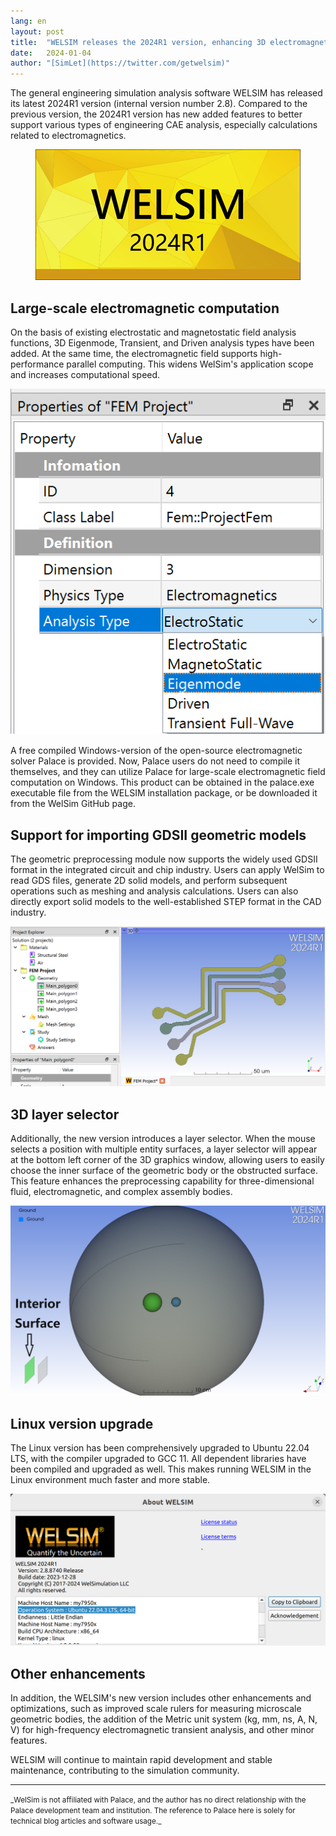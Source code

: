 ```yaml
---
lang: en
layout: post
title:  "WELSIM releases the 2024R1 version, enhancing 3D electromagnetic analysis"
date:   2024-01-04
author: "[SimLet](https://twitter.com/getwelsim)"
---
```


The general engineering simulation analysis software WELSIM has released its latest 2024R1 version (internal version number 2.8). Compared to the previous version, the 2024R1 version has new added features to better support various types of engineering CAE analysis, especially calculations related to electromagnetics.
<p align="center">
  <img src="\assets\blog\20240104\welsim_splash.png" alt="welsim_splash" />
</p>


## Large-scale electromagnetic computation
On the basis of existing electrostatic and magnetostatic field analysis functions, 3D Eigenmode, Transient, and Driven analysis types have been added. At the same time, the electromagnetic field supports high-performance parallel computing. This widens WelSim's application scope and increases computational speed.

<p align="center">
  <img src="\assets\blog\20240104\welsim_em_analysis_type.png" alt="welsim_em_analysis_type" />
</p>

A free compiled Windows-version of the open-source electromagnetic solver Palace is provided. Now, Palace users do not need to compile it themselves, and they can utilize Palace for large-scale electromagnetic field computation on Windows. This product can be obtained in the palace.exe executable file from the WELSIM installation package, or be downloaded it from the WelSim GitHub page.


## Support for importing GDSII geometric models
The geometric preprocessing module now supports the widely used GDSII format in the integrated circuit and chip industry. Users can apply WelSim to read GDS files, generate 2D solid models, and perform subsequent operations such as meshing and analysis calculations. Users can also directly export solid models to the well-established STEP format in the CAD industry.
<p align="center">
  <img src="\assets\blog\20240104\welsim_imported_gds_shapes.png" alt="welsim_imported_gds_shapes" />
</p>

## 3D layer selector
Additionally, the new version introduces a layer selector. When the mouse selects a position with multiple entity surfaces, a layer selector will appear at the bottom left corner of the 3D graphics window, allowing users to easily choose the inner surface of the geometric body or the obstructed surface. This feature enhances the preprocessing capability for three-dimensional fluid, electromagnetic, and complex assembly bodies.
<p align="center">
  <img src="\assets\blog\20240104\welsim_selection_layer_interior.png" alt="welsim_selection_layer_interior" />
</p>

## Linux version upgrade
The Linux version has been comprehensively upgraded to Ubuntu 22.04 LTS, with the compiler upgraded to GCC 11. All dependent libraries have been compiled and upgraded as well. This makes running WELSIM in the Linux environment much faster and more stable.
<p align="center">
  <img src="\assets\blog\20240104\welsim_v28_ubuntu2204.png" alt="welsim_v28_ubuntu2204" />
</p>

## Other enhancements
In addition, the WELSIM's new version includes other enhancements and optimizations, such as improved scale rulers for measuring microscale geometric bodies, the addition of the Metric unit system (kg, mm, ns, A, N, V) for high-frequency electromagnetic transient analysis, and other minor features.

WELSIM will continue to maintain rapid development and stable maintenance, contributing to the simulation community.


---

<small>
_WelSim is not affiliated with Palace, and the author has no direct relationship with the Palace development team and institution. The reference to Palace here is solely for technical blog articles and software usage._
</small>
